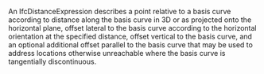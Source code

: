 An IfcDistanceExpression describes a point relative to a basis curve according to distance along the basis curve in 3D or as projected onto the horizontal plane, offset lateral to the basis curve according to the horizontal orientation at the specified distance, offset vertical to the basis curve, and an optional additional offset parallel to the basis curve that may be used to address locations otherwise unreachable where the basis curve is tangentially discontinuous.
